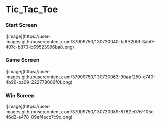 # Tic_Tac_Toe

<h3>Start Screen</h3>
![image](https://user-images.githubusercontent.com/37909750/130730040-fa63200f-3ab9-407c-b873-b69523996ba8.png)

<h3>Game Screen</h3>
![image](https://user-images.githubusercontent.com/37909750/130730063-90aaf250-c740-4b96-ba09-222778006f0f.png)

<h3>Win Screen</h3>
![image](https://user-images.githubusercontent.com/37909750/130730089-8782e076-105c-46d2-a478-09ef4ecb7c9c.png)

